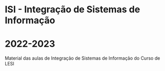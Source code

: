 # ISI - Integração de Sistemas de Informação
# 2022-2023
Material das aulas de Integração de Sistemas de Informação do Curso de LESI
